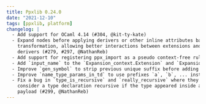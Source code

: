 ```yaml
---
title: Ppxlib 0.24.0
date: "2021-12-10"
tags: [ppxlib, platform]
changelog: |
  - Add support for OCaml 4.14 (#304, @kit-ty-kate)
  - Expand nodes before applying derivers or other inline attributes based
    transformation, allowing better interactions between extensions and
    derivers (#279, #297, @NathanReb)
  - Add support for registering ppx_import as a pseudo context-free rule (#271, @NathanReb)
  - Add `input_name` to the `Expansion_context.Extension` and `Expansion_context.Deriver` modules (#284, @tatchi)
  - Improve `gen_symbol` to strip previous unique suffix before adding a new one (#285, @ceastlund)
  - Improve `name_type_params_in_td` to use prefixes `a`, `b`, ... instead of `v_x`. (#285, @ceastlund)
  - Fix a bug in `type_is_recursive` and `really_recursive` where they would
    consider a type declaration recursive if the type appeared inside an attribute
    payload (#299, @NathanReb)
---
```


